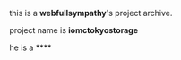 this is a **webfullsympathy**'s project archive.

project name is **iomctokyostorage**

he is a ****
